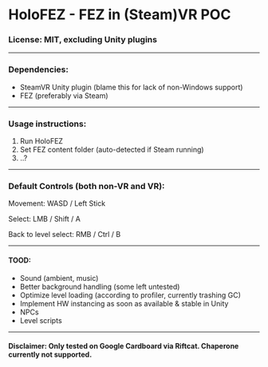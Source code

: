 # HoloFEZ - FEZ in (Steam)VR POC
### License: MIT, excluding Unity plugins

----

### Dependencies:
* SteamVR Unity plugin (blame this for lack of non-Windows support)
* FEZ (preferably via Steam)

----

### Usage instructions:
1. Run HoloFEZ
2. Set FEZ content folder (auto-detected if Steam running)
3. ..?

----

### Default Controls (both non-VR and VR):

Movement: WASD / Left Stick  

Select: LMB / Shift / A

Back to level select: RMB / Ctrl / B

----

#### TOOD:
* Sound (ambient, music)
* Better background handling (some left untested)
* Optimize level loading (according to profiler, currently trashing GC)
* Implement HW instancing as soon as available & stable in Unity
* NPCs
* Level scripts

----

#### Disclaimer: Only tested on Google Cardboard via Riftcat. Chaperone currently not supported.
